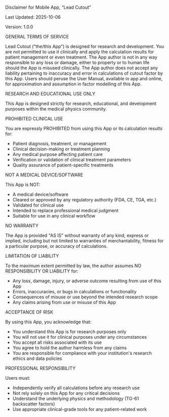 Disclaimer for Mobile App, “Lead Cutout”

Last Updated: 2025-10-06

Version: 1.0.0

GENERAL TERMS OF SERVICE

Lead Cutout (“the/this App”) is designed for research and development. You are not permitted to use it clinically and apply the calculation results for patient management or even treatment. The App author is not in any way responsible to any loss or damage, either to property or to human life should the App is misused clinically. The App author does not accept any liability pertaining to inaccuracy and error in calculations of cutout factor by this App. Users should peruse the User Manual, available in app and online, for approximation and assumption in factor modelling of this App.


RESEARCH AND EDUCATIONAL USE ONLY

This App is designed strictly for research, educational, and development purposes within the medical physics community.

PROHIBITED CLINICAL USE

You are expressly PROHIBITED from using this App or its calculation results for:
- Patient diagnosis, treatment, or management
- Clinical decision-making or treatment planning
- Any medical purpose affecting patient care
- Verification or validation of clinical treatment parameters
- Quality assurance of patient-specific treatments

NOT A MEDICAL DEVICE/SOFTWARE

This App is NOT:
- A medical device/software
- Cleared or approved by any regulatory authority (FDA, CE, TGA, etc.)
- Validated for clinical use
- Intended to replace professional medical judgment
- Suitable for use in any clinical workflow

NO WARRANTY

The App is provided "AS IS" without warranty of any kind, express or implied, including but not limited to warranties of merchantability, fitness for a particular purpose, or accuracy of calculations.

LIMITATION OF LIABILITY

To the maximum extent permitted by law, the author assumes NO RESPONSIBILITY OR LIABILITY for:
- Any loss, damage, injury, or adverse outcome resulting from use of this App
- Errors, inaccuracies, or bugs in calculations or functionality
- Consequences of misuse or use beyond the intended research scope
- Any claims arising from use or misuse of this App

ACCEPTANCE OF RISK

By using this App, you acknowledge that:
- You understand this App is for research purposes only
- You will not use it for clinical purposes under any circumstances
- You accept all risks associated with its use
- You agree to hold the author harmless from any claims
- You are responsible for compliance with your institution's research ethics and data policies

PROFESSIONAL RESPONSIBILITY

Users must:
- Independently verify all calculations before any research use
- Not rely solely on this App for any critical decisions
- Understand the underlying physics and methodology (TG-61 backscatter factors)
- Use appropriate clinical-grade tools for any patient-related work


